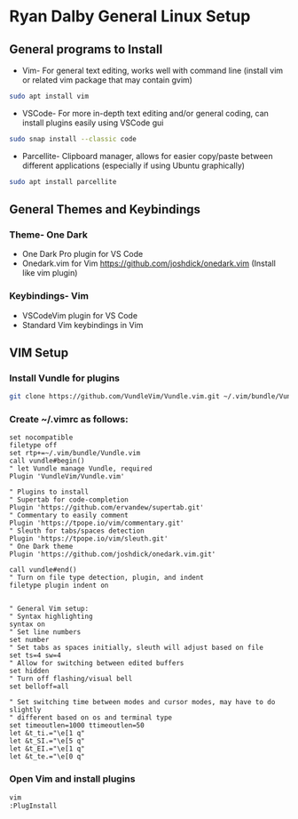 # Ryan Dalby General Linux Setup

## General programs to Install
* Vim- For general text editing, works well with command line (install vim or related vim package that may contain gvim)
```bash
sudo apt install vim
```
* VSCode- For more in-depth text editing and/or general coding, can install plugins easily using VSCode gui
```bash
sudo snap install --classic code
```
* Parcellite- Clipboard manager, allows for easier copy/paste between different applications (especially if using Ubuntu graphically)
```bash
sudo apt install parcellite
```

## General Themes and Keybindings
### Theme- One Dark
* One Dark Pro plugin for VS Code
* Onedark.vim for Vim https://github.com/joshdick/onedark.vim (Install like vim plugin)
### Keybindings- Vim 
* VSCodeVim plugin for VS Code
* Standard Vim keybindings in Vim

## VIM Setup
### Install Vundle for plugins
```bash
git clone https://github.com/VundleVim/Vundle.vim.git ~/.vim/bundle/Vundle.vim
```
### Create ~/.vimrc as follows:
```vim
set nocompatible
filetype off
set rtp+=~/.vim/bundle/Vundle.vim
call vundle#begin()
" let Vundle manage Vundle, required
Plugin 'VundleVim/Vundle.vim'

" Plugins to install
" Supertab for code-completion
Plugin 'https://github.com/ervandew/supertab.git'
" Commentary to easily comment
Plugin 'https://tpope.io/vim/commentary.git'
" Sleuth for tabs/spaces detection
Plugin 'https://tpope.io/vim/sleuth.git'
" One Dark theme
Plugin 'https://github.com/joshdick/onedark.vim.git'

call vundle#end()
" Turn on file type detection, plugin, and indent
filetype plugin indent on


" General Vim setup:
" Syntax highlighting
syntax on
" Set line numbers
set number
" Set tabs as spaces initially, sleuth will adjust based on file
set ts=4 sw=4
" Allow for switching between edited buffers
set hidden
" Turn off flashing/visual bell
set belloff=all

" Set switching time between modes and cursor modes, may have to do slightly
" different based on os and terminal type
set timeoutlen=1000 ttimeoutlen=50
let &t_ti.="\e[1 q"
let &t_SI.="\e[5 q"
let &t_EI.="\e[1 q"
let &t_te.="\e[0 q"
```

### Open Vim and install plugins
```bash
vim
:PlugInstall
```

